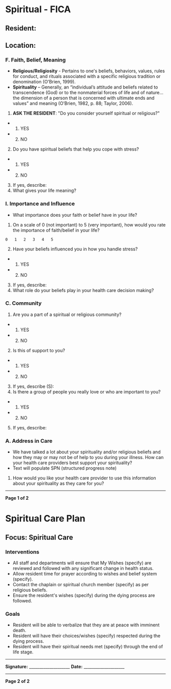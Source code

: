 # Spiritual - FICA

## Resident:
## Location:

### F. Faith, Belief, Meaning
- **Religious/Religiosity** - Pertains to one's beliefs, behaviors, values, rules for conduct, and rituals associated with a specific religious tradition or denomination (O'Brien, 1999).
- **Spirituality** – Generally, an “individual’s attitude and beliefs related to transcendence (God) or to the nonmaterial forces of life and of nature…the dimension of a person that is concerned with ultimate ends and values” and meaning (O’Brien, 1982, p. 88; Taylor, 2006).

1. **ASK THE RESIDENT**: "Do you consider yourself spiritual or religious?"
- 1. YES
- 2. NO
2. Do you have spiritual beliefs that help you cope with stress?
- 1. YES
- 2. NO
3. If yes, describe:
4. What gives your life meaning?

### I. Importance and Influence
- What importance does your faith or belief have in your life?
1. On a scale of 0 (not important) to 5 (very important), how would you rate the importance of faith/belief in your life?
```
0   1   2   3   4   5
```
2. Have your beliefs influenced you in how you handle stress?
- 1. YES
- 2. NO
3. If yes, describe:
4. What role do your beliefs play in your health care decision making?

### C. Community
1. Are you a part of a spiritual or religious community?
- 1. YES
- 2. NO
2. Is this of support to you?
- 1. YES
- 2. NO
3. If yes, describe (S):
4. Is there a group of people you really love or who are important to you?
- 1. YES
- 2. NO
5. If yes, describe:

### A. Address in Care
- We have talked a lot about your spirituality and/or religious beliefs and how they may or may not be of help to you during your illness. How can your health care providers best support your spirituality?
- Text will populate SPN (structured progress note)
1. How would you like your health care provider to use this information about your spirituality as they care for you?

----

**Page 1 of 2**

# Spiritual Care Plan

## Focus: Spiritual Care

### Interventions
- All staff and departments will ensure that My Wishes (specify) are reviewed and followed with any significant change in health status.
- Allow resident time for prayer according to wishes and belief system (specify).
- Contact the chaplain or spiritual church member (specify) as per religious beliefs.
- Ensure the resident's wishes (specify) during the dying process are followed.

### Goals
- Resident will be able to verbalize that they are at peace with imminent death.
- Resident will have their choices/wishes (specify) respected during the dying process.
- Resident will have their spiritual needs met (specify) through the end of life stage.

----

**Signature:** ____________________
**Date:** ____________________

----

**Page 2 of 2**
